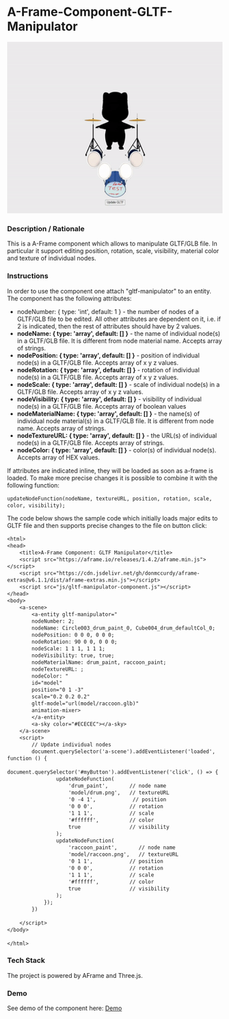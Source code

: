 # A-Frame-Component-GLTF-Manipulator
<img src="img/screenshot.gif" title="Video screen capture" alt="Video screen capture" height="400">



### **Description / Rationale**
This is a A-Frame component which allows to manipulate GLTF/GLB file. In particular it support editing position, rotation, scale, visibility, material color and texture of individual nodes.  

### **Instructions**

In order to use the component one attach "gltf-manipulator" to an entity. The component has the following attributes: 
* nodeNumber: { type: 'int', default: 1 }</b> - the number of nodes of a GLTF/GLB file to be edited. All other attributes are dependent on it, i.e. if 2 is indicated, then the rest of attributes should have by 2 values.   
* <b>nodeName: { type: 'array', default: [] }</b> - the name of individual node(s) in a GLTF/GLB file. It is different from node material name. Accepts array of strings.  
* <b>nodePosition: { type: 'array', default: [] }</b> - position of individual node(s) in a GLTF/GLB file. Accepts array of x y z values.
* <b>nodeRotation: { type: 'array', default: [] }</b> - rotation of individual node(s) in a GLTF/GLB file. Accepts array of x y z values.
* <b>nodeScale: { type: 'array', default: [] }</b> - scale of individual node(s) in a GLTF/GLB file. Accepts array of x y z values.
* <b>nodeVisibility: { type: 'array', default: [] }</b> - visibility of individual node(s) in a GLTF/GLB file. Accepts array of boolean values
* <b>nodeMaterialName: { type: 'array', default: [] }</b> - the name(s) of individual node material(s) in a GLTF/GLB file. It is different from node name. Accepts array of strings.
* <b>nodeTextureURL: { type: 'array', default: [] }</b> - the URL(s) of individual node(s) in a GLTF/GLB file. Accepts array of strings.
* <b>nodeColor: { type: 'array', default: [] }</b> - color(s) of individual node(s). Accepts array of HEX values.

If attributes are indicated inline, they will be loaded as soon as a-frame is loaded. To make more precise changes it is possible to combine it with the following function:
```
updateNodeFunction(nodeName, textureURL, position, rotation, scale, color, visibility);
```
The code below shows the sample code which initially loads major edits to GLTF file and then supports precise changes to the file on button click:
```
<html>
<head>
    <title>A-Frame Component: GLTF Manipulator</title>
    <script src="https://aframe.io/releases/1.4.2/aframe.min.js"></script>
    <script src="https://cdn.jsdelivr.net/gh/donmccurdy/aframe-extras@v6.1.1/dist/aframe-extras.min.js"></script>
    <script src="js/gltf-manipulator-component.js"></script>
</head>
<body>
    <a-scene>
        <a-entity gltf-manipulator="
        nodeNumber: 2;
        nodeName: Circle003_drum_paint_0, Cube004_drum_defaultCol_0; 
        nodePosition: 0 0 0, 0 0 0;
        nodeRotation: 90 0 0, 0 0 0;
        nodeScale: 1 1 1, 1 1 1;
        nodeVisibility: true, true;
        nodeMaterialName: drum_paint, raccoon_paint; 
        nodeTextureURL: ;
        nodeColor: " 
        id="model" 
        position="0 1 -3" 
        scale="0.2 0.2 0.2" 
        gltf-model="url(model/raccoon.glb)"
        animation-mixer>
        </a-entity>
        <a-sky color="#ECECEC"></a-sky>
    </a-scene>
    <script>
        // Update individual nodes
        document.querySelector('a-scene').addEventListener('loaded', function () {
            document.querySelector('#myButton').addEventListener('click', () => {
                updateNodeFunction(
                    'drum_paint',       // node name
                    'model/drum.png',   // textureURL
                    '0 -4 1',            // position
                    '0 0 0',            // rotation
                    '1 1 1',            // scale
                    '#ffffff',          // color
                    true                // visibility
                );
                updateNodeFunction(
                    'raccoon_paint',       // node name
                    'model/raccoon.png',   // textureURL
                    '0 1 1',            // position
                    '0 0 0',            // rotation
                    '1 1 1',            // scale
                    '#ffffff',          // color
                    true                // visibility
                );            
            });
        })

    </script>
</body>

</html>
```

### **Tech Stack**
The project is powered by AFrame and Three.js. 

### **Demo**
See demo of the component here: [Demo](https://gltf-manipulator.glitch.me/)
